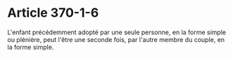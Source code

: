 # Article 370-1-6

L'enfant précédemment adopté par une seule personne, en la forme simple ou plénière, peut l'être une seconde fois, par l'autre membre du couple, en la forme simple.
